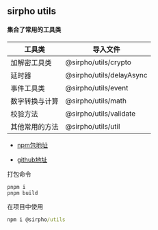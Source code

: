 ## sirpho utils

#### 集合了常用的工具类

| 工具类 | 导入文件 |
|-----|------|
| 加解密工具类   | @sirpho/utils/crypto    |
| 延时器   | @sirpho/utils/delayAsync    |
| 事件工具类   | @sirpho/utils/event    |
| 数字转换与计算   | @sirpho/utils/math    |
| 校验方法   | @sirpho/utils/validate    |
| 其他常用的方法   | @sirpho/utils/util    |

- [npm包地址](https://www.npmjs.com/package/@sirpho/utils)


- [github地址](https://github.com/sirpho/utils)

打包命令
```git
pnpm i
pnpm build
```

在项目中使用
```cmd
npm i @sirpho/utils
```